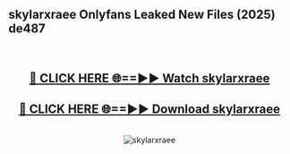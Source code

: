 <h2>skylarxraee Onlyfans Leaked New Files (2025) de487</h2>
<br>
<div align="center">
<h2><a href="https://mediafiles.top/skylarxraee&ref=git" rel="nofollow">🔴 CLICK HERE 🌐==►► Watch skylarxraee</a></h2>
<h2><a href="https://mediafiles.top/skylarxraee&ref=git" rel="nofollow">🔴 CLICK HERE 🌐==►► Download skylarxraee</a></h2>
<br>
<a href="https://mediafiles.top/skylarxraee&ref=git" rel="nofollow" data-target="animated-image.originalLink"><img src="https://i.ibb.co.com/xMMVF88/686577567.gif" alt="skylarxraee" style="max-width: 100%; display: inline-block;" data-target="animated-image.originalImage"></a>
</div>
<br>
<br>